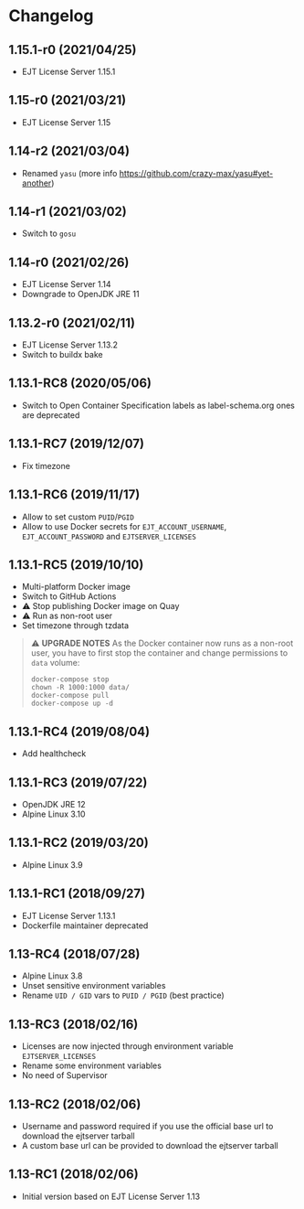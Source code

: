 # Changelog

## 1.15.1-r0 (2021/04/25)

* EJT License Server 1.15.1

## 1.15-r0 (2021/03/21)

* EJT License Server 1.15

## 1.14-r2 (2021/03/04)

* Renamed `yasu` (more info https://github.com/crazy-max/yasu#yet-another)

## 1.14-r1 (2021/03/02)

* Switch to `gosu`

## 1.14-r0 (2021/02/26)

* EJT License Server 1.14
* Downgrade to OpenJDK JRE 11

## 1.13.2-r0 (2021/02/11)

* EJT License Server 1.13.2
* Switch to buildx bake

## 1.13.1-RC8 (2020/05/06)

* Switch to Open Container Specification labels as label-schema.org ones are deprecated

## 1.13.1-RC7 (2019/12/07)

* Fix timezone

## 1.13.1-RC6 (2019/11/17)

* Allow to set custom `PUID`/`PGID`
* Allow to use Docker secrets for `EJT_ACCOUNT_USERNAME`, `EJT_ACCOUNT_PASSWORD` and `EJTSERVER_LICENSES`

## 1.13.1-RC5 (2019/10/10)

* Multi-platform Docker image
* Switch to GitHub Actions
* :warning: Stop publishing Docker image on Quay
* :warning: Run as non-root user
* Set timezone through tzdata

> :warning: **UPGRADE NOTES**
> As the Docker container now runs as a non-root user, you have to first stop the container and change permissions to `data` volume:
> ```
> docker-compose stop
> chown -R 1000:1000 data/
> docker-compose pull
> docker-compose up -d
> ```

## 1.13.1-RC4 (2019/08/04)

* Add healthcheck

## 1.13.1-RC3 (2019/07/22)

* OpenJDK JRE 12
* Alpine Linux 3.10

## 1.13.1-RC2 (2019/03/20)

* Alpine Linux 3.9

## 1.13.1-RC1 (2018/09/27)

* EJT License Server 1.13.1
* Dockerfile maintainer deprecated

## 1.13-RC4 (2018/07/28)

* Alpine Linux 3.8
* Unset sensitive environment variables
* Rename `UID / GID` vars to `PUID / PGID` (best practice)

## 1.13-RC3 (2018/02/16)

* Licenses are now injected through environment variable `EJTSERVER_LICENSES`
* Rename some environment variables
* No need of Supervisor

## 1.13-RC2 (2018/02/06)

* Username and password required if you use the official base url to download the ejtserver tarball
* A custom base url can be provided to download the ejtserver tarball

## 1.13-RC1 (2018/02/06)

* Initial version based on EJT License Server 1.13

